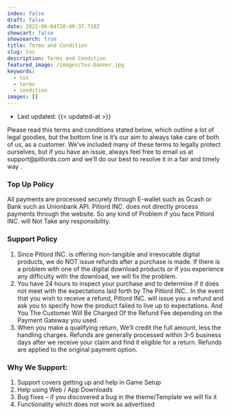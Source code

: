 ```yaml
---
index: false
draft: false
date: 2021-06-04T20:49:37.718Z
showcart: false
showsearch: true
title: Terms and Condition
slug: tos
description: Terms and Condition
featured_image: /images/tos-banner.jpg
keywords:
  - tos
  - terms
  - condition
images: []
---
```


- Last updated: {{< updated-at >}}

<p class="lead">
Please read this terms and conditions stated below, which outline a lot of legal goodies, but the bottom line is it’s our aim to always take care of both of us, as a customer. We’ve included many of these terms to legally protect ourselves, but if you have an issue, always feel free to email us at support@pitlords.com and we’ll do our best to resolve it in a fair and timely way .
</p>

### Top Up Policy

All payments are processed securely through E-wallet such as Gcash or Bank such as Unionbank API. Pitlord INC. does not directly process payments through the website. So any kind of Problem if you face Pitlord INC. will Not Take any responsibility.
### Support Policy

1. Since Pitlord INC. is offering non-tangible and irrevocable digital products, we do NOT issue refunds after a purchase is made. If there is a problem with one of the digital download products or if you experience any difficulty with the download, we will fix the problem.
2. You have 24 hours to inspect your purchase and to determine if it does not meet with the expectations laid forth by The Pitlord INC.. In the event that you wish to receive a refund, Pitlord INC. will issue you a refund and ask you to specify how the product failed to live up to expectations. And You The Customer Will Be Charged Of the Refund Fee depending on the Payment Gateway you used.
3. When you make a qualifying return, We’ll credit the full amount, less the handling charges. Refunds are generally processed within 3–5 business days after we receive your claim and find it eligible for a return. Refunds are applied to the original payment option.

### Why We Support:

1. Support covers getting up and help in Game Setup
2. Help using Web / App Downloads
3. Bug fixes – if you discovered a bug in the theme/Template we will fix it
4. Functionality which does not work as advertised
